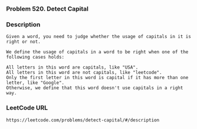 ### Problem 520. Detect Capital

### Description
	Given a word, you need to judge whether the usage of capitals in it is right or not.

	We define the usage of capitals in a word to be right when one of the following cases holds:

	All letters in this word are capitals, like "USA".
	All letters in this word are not capitals, like "leetcode".
	Only the first letter in this word is capital if it has more than one letter, like "Google".
	Otherwise, we define that this word doesn't use capitals in a right way.

### LeetCode URL
	https://leetcode.com/problems/detect-capital/#/description